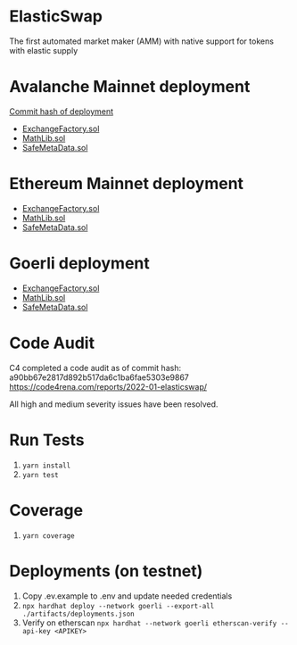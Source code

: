 # ElasticSwap

The first automated market maker (AMM) with native support for tokens with elastic supply

# Avalanche Mainnet deployment
[Commit hash of deployment](https://github.com/ElasticSwap/elasticswap/commit/1fe434e8d424c55175f0be3912b6c06e8d3ad621)

- [ExchangeFactory.sol](https://snowtrace.io/address/0x8B3D780Db8842593d8b61632A2F76c4D4f31D7C3)
- [MathLib.sol](https://snowtrace.io/address/0xE3C08c95aa81474f44Bee23f8C45d470ddaD37Be)
- [SafeMetaData.sol](https://snowtrace.io/address/0xe24953B2E641c9e026c49C925D9564cDb542606A)

# Ethereum Mainnet deployment

- [ExchangeFactory.sol](https://etherscan.io/address/0x8B3D780Db8842593d8b61632A2F76c4D4f31D7C3)
- [MathLib.sol](https://etherscan.io/address/0xe3c08c95aa81474f44bee23f8c45d470ddad37be)
- [SafeMetaData.sol](https://etherscan.io/address/0xe24953B2E641c9e026c49C925D9564cDb542606A)

# Goerli deployment

- [ExchangeFactory.sol](https://goerli.etherscan.io/address/0xA111d3cBBd2D4d4a2b0C588Ae516C4F577024B42)
- [MathLib.sol](https://goerli.etherscan.io/address/0x51598189F871C9239647370a68793Ff3798bCD3A)
- [SafeMetaData.sol](https://goerli.etherscan.io/address/0x359a1F813176c40E872E756a2E16723E97BE96d2)


# Code Audit
C4 completed a code audit as of commit hash: a90bb67e2817d892b517da6c1ba6fae5303e9867
https://code4rena.com/reports/2022-01-elasticswap/

All high and medium severity issues have been resolved. 

# Run Tests
1. `yarn install`
2. `yarn test`

# Coverage
1. `yarn coverage`

# Deployments (on testnet)
1. Copy .ev.example to .env and update needed credentials
1. `npx hardhat deploy --network goerli --export-all ./artifacts/deployments.json`
1. Verify on etherscan `npx hardhat --network goerli etherscan-verify --api-key <APIKEY>`
